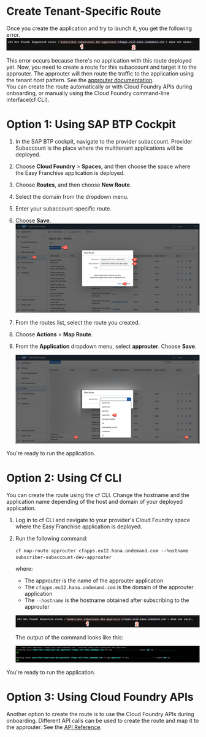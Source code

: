 # Create Tenant-Specific Route

Once you create the application and try to launch it, you get the following error.
![404 route](./route.png)

This error occurs because there's no application with this route deployed yet. Now, you need to create a route for this subaccount and target it to the approuter. The approuter will then route the traffic to the application using the tenant host pattern. See the [approuter documentation](../../../../tree/main/approuter/README.md).  
You can create the route automatically or with Cloud Foundry APIs during onboarding, or manually using the Cloud Foundry command-line interface(cf CLI).

# Option 1: Using SAP BTP Cockpit

1. In the SAP BTP cockpit, navigate to the provider subaccount. Provider Subaccount is the place where the multitenant applications will be deployed. 
2. Choose **Cloud Foundry** > **Spaces**, and then choose the space where the Easy Franchise application is deployed.
4. Choose **Routes**, and then choose **New Route**.
5. Select the domain from the dropdown menu.
6. Enter your subaccount-specific route.
7. Choose **Save**.
   ![Create Route](./createRoute.png)

7. From the routes list, select the route you created. 
8. Choose **Actions** > **Map Route**. 
9. From the **Application** dropdown menu, select **approuter**. Choose **Save**.
    
   ![Create route](./bind-route.png)

You're ready to run the application. 

# Option 2: Using Cf CLI
You can create the route using the cf CLI. Change the hostname and the application name depending of the host and domain of your deployed application.

1. Log in to cf CLI and navigate to your provider's Cloud Foundry space where the Easy Franchise application is deployed.
2. Run the following command:
   
   `cf map-route approuter cfapps.eu12.hana.ondemand.com --hostname subscriber-subaccount-dev-approuter`

   where:
   * The approuter is the name of the approuter application
   * The `cfapps.eu12.hana.ondemand.com` is the domain of the approuter application
   * The `--hostname` is the hostname obtained after subscribing to the approuter
  
   ![Route](./route.png)

   The output of the command looks like this:

   ![cli route](./cliroute.png)

You're ready to run the application. 

# Option 3: Using Cloud Foundry APIs
Another option to create the route is to use the Cloud Foundry APIs during onboarding. Different API calls can be used to create the route and map it to the approuter. 
See the [API Reference](https://v3-apidocs.cloudfoundry.org/version/3.117.0/index.html#the-service-route-binding-object).
